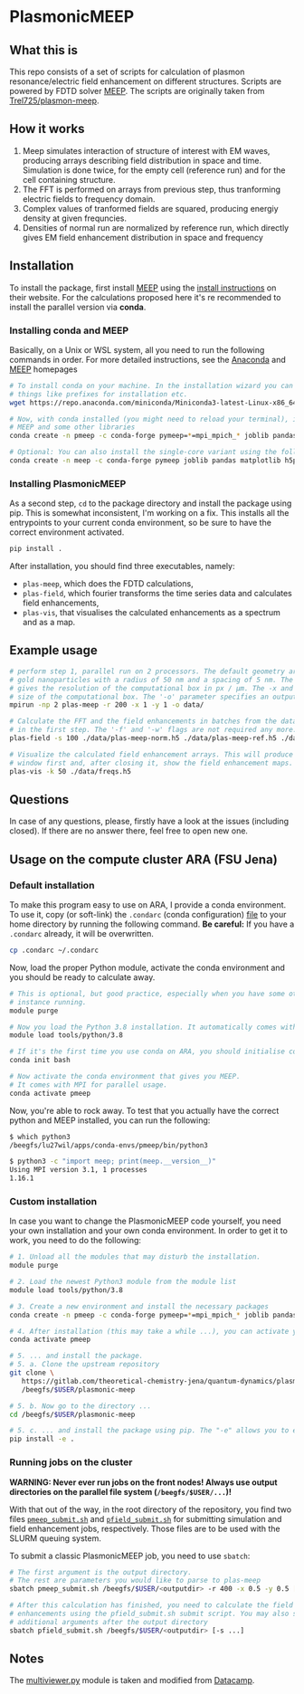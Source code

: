 # PlasmonicMEEP

## What this is

This repo consists of a set of scripts for calculation of plasmon resonance/electric field enhancement on different structures.
Scripts are powered by FDTD solver [MEEP](https://github.com/NanoComp/meep).
The scripts are originally taken from [Trel725/plasmon-meep](https://github.com/Trel725/plasmon-meep).

## How it works

1. Meep simulates interaction of structure of interest with EM waves, producing arrays
   describing field distribution in space and time. Simulation is done twice, for
   the empty cell (reference run) and for the cell containing structure.
2. The FFT is performed on arrays from previous step, thus tranforming electric fields
   to frequency domain.
3. Complex values of tranformed fields are squared, producing energiy density at
   given frequncies.
4. Densities of normal run are normalized by reference run, which directly gives
   EM field enhancement distribution in space and frequency

## Installation

To install the package, first install [MEEP](https://meep.readthedocs.io) using the [install instructions](https://meep.readthedocs.io/en/latest/Installation/) on their website. For the calculations proposed here it's re recommended to install the parallel version via **conda**.

### Installing conda and MEEP

Basically, on a Unix or WSL system, all you need to run the following commands in order. For more detailed instructions, see the [Anaconda](https://conda.io/projects/conda/en/latest/user-guide/install/index.html) and [MEEP](https://meep.readthedocs.io) homepages

```bash
# To install conda on your machine. In the installation wizard you can change
# things like prefixes for installation etc.
wget https://repo.anaconda.com/miniconda/Miniconda3-latest-Linux-x86_64.sh -O miniconda-install.sh && sh miniconda-install.sh

# Now, with conda installed (you might need to reload your terminal), install
# MEEP and some other libraries
conda create -n pmeep -c conda-forge pymeep=*=mpi_mpich_* joblib pandas matplotlib h5py mpi4py

# Optional: You can also install the single-core variant using the following command
conda create -n meep -c conda-forge pymeep joblib pandas matplotlib h5py mpi4py
```

### Installing PlasmonicMEEP

As a second step, `cd` to the package directory and install the package using pip. This is somewhat inconsistent, I'm working on a fix. This installs all the entrypoints to your current conda environment, so be sure to have the correct environment activated.

```bash
pip install .
```

After installation, you should find three executables, namely:

- `plas-meep`, which does the FDTD calculations,
- `plas-field`, which fourier transforms the time series data and calculates field enhancements,
- `plas-vis`, that visualises the calculated enhancements as a spectrum and as a map.

## Example usage

```bash
# perform step 1, parallel run on 2 processors. The default geometry are two spherical
# gold nanoparticles with a radius of 50 nm and a spacing of 5 nm. The '-r 200' part
# gives the resolution of the computational box in px / µm. The -x and -y flags govern the
# size of the computational box. The '-o' parameter specifies an output directory.
mpirun -np 2 plas-meep -r 200 -x 1 -y 1 -o data/

# Calculate the FFT and the field enhancements in batches from the data calculated
# in the first step. The '-f' and '-w' flags are not required any more.
plas-field -s 100 ./data/plas-meep-norm.h5 ./data/plas-meep-ref.h5 ./data/freqs.h5

# Visualize the calculated field enhancement arrays. This will produce a spectrum
# window first and, after closing it, show the field enhancement maps.
plas-vis -k 50 ./data/freqs.h5
```

## Questions

In case of any questions, please, firstly have a look at the issues (including closed). If there are no answer there, feel free to open new one.

## Usage on the compute cluster ARA (FSU Jena)

### Default installation

To make this program easy to use on ARA, I provide a conda environment. To use it, copy (or soft-link) the `.condarc` (conda configuration) [file](./.condarc) to your home directory by running the following command. **Be careful:** If you have a `.condarc` already, it will be overwritten.

```bash
cp .condarc ~/.condarc
```

Now, load the proper Python module, activate the conda environment and you should be
ready to calculate away.

```bash
# This is optional, but good practice, especially when you have some other conda
# instance running.
module purge

# Now you load the Python 3.8 installation. It automatically comes with conda.
module load tools/python/3.8

# If it's the first time you use conda on ARA, you should initialise conda like so:
conda init bash

# Now activate the conda environment that gives you MEEP.
# It comes with MPI for parallel usage.
conda activate pmeep
```

Now, you're able to rock away. To test that you actually have the correct python and MEEP
installed, you can run the following:

```bash
$ which python3
/beegfs/lu27wil/apps/conda-envs/pmeep/bin/python3

$ python3 -c "import meep; print(meep.__version__)"
Using MPI version 3.1, 1 processes
1.16.1
```

### Custom installation

In case you want to change the PlasmonicMEEP code yourself, you need your own installation
and your own conda environment. In order to get it to work, you need to do the following:

```bash
# 1. Unload all the modules that may disturb the installation.
module purge

# 2. Load the newest Python3 module from the module list
module load tools/python/3.8

# 3. Create a new environment and install the necessary packages
conda create -n pmeep -c conda-forge pymeep=*=mpi_mpich_* joblib pandas matplotlib h5py mpi4py

# 4. After installation (this may take a while ...), you can activate your new environment ...
conda activate pmeep

# 5. ... and install the package.
# 5. a. Clone the upstream repository
git clone \
   https://gitlab.com/theoretical-chemistry-jena/quantum-dynamics/plasmonic-meep.git \
   /beegfs/$USER/plasmonic-meep

# 5. b. Now go to the directory ...
cd /beegfs/$USER/plasmonic-meep

# 5. c. ... and install the package using pip. The "-e" allows you to edit the files directly.
pip install -e .
```

### Running jobs on the cluster

**WARNING: Never ever run jobs on the front nodes! Always use output directories on the parallel file system (`/beegfs/$USER/...`)!**

With that out of the way, in the root directory of the repository, you find two files [`pmeep_submit.sh`](./pmeep_submit.sh) and [`pfield_submit.sh`](./pfield_submit.sh) for submitting simulation and field enhancement jobs, respectively. Those files are to be used with the SLURM queuing system.

To submit a classic PlasmonicMEEP job, you need to use `sbatch`:

```bash
# The first argument is the output directory.
# The rest are parameters you would like to parse to plas-meep
sbatch pmeep_submit.sh /beegfs/$USER/<outputdir> -r 400 -x 0.5 -y 0.5 [...]

# After this calculation has finished, you need to calculate the field
# enhancements using the pfield_submit.sh submit script. You may also specify
# additional arguments after the output directory
sbatch pfield_submit.sh /beegfs/$USER/<outputdir> [-s ...]

```

## Notes

The [multiviewer.py](./src/multiviewer.py) module is taken and modified
from [Datacamp](https://www.datacamp.com/community/tutorials/matplotlib-3d-volumetric-data).
